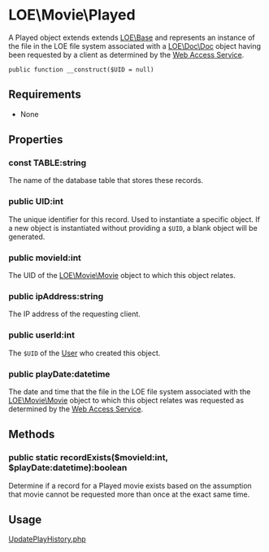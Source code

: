 

# LOE\Movie\Played

A Played object extends extends [LOE\Base](../../Base.md) and represents an instance of the file in the LOE file system associated with a [LOE\Doc\Doc](./Doc.md) object having been requested by a client as determined by the [Web Access Service](https://github.com/outlawdesigns-io/WebAccessService).

`public function __construct($UID = null)`

## Requirements

* None

## Properties


### const TABLE:string

The name of the database table that stores these records.

### public UID:int
The unique identifier for this record. Used to instantiate a specific object. If a new object is instantiated without providing a `$UID`, a blank object will be generated.

### public movieId:int

The UID of the [LOE\Movie\Movie](./Movie.md) object to which this object relates.

### public ipAddress:string

The IP address of the requesting client.

### public userId:int

The `$UID` of the [User]() who created this object.

### public playDate:datetime

The date and time that the file in the LOE file system associated with the [LOE\Movie\Movie](./Movie.md) object to which this object relates was requested as determined by the [Web Access Service](https://github.com/outlawdesigns-io/WebAccessService).

## Methods

### public static recordExists($movieId:int, $playDate:datetime):boolean

Determine if a record for a Played movie exists based on the assumption that movie cannot be requested more than once at the exact same time.

## Usage
[UpdatePlayHistory.php](https://github.com/outlawdesigns-io/LOEServer/blob/master/Processes/Jobs/UpdatePlayHistory.php)
